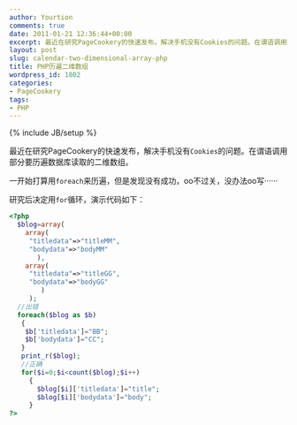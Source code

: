 ```yaml
---
author: Yourtion
comments: true
date: 2011-01-21 12:36:44+00:00
excerpt: 最近在研究PageCookery的快速发布，解决手机没有Cookies的问题。在谓语调用部分要历遍数据库读取的二维数组。一开始打算用foreach来历遍，但是发现没有成功，oo不过关，没办法oo写······研究后决定用for循环，演示代码如下：
layout: post
slug: calendar-two-dimensional-array-php
title: PHP历遍二维数组
wordpress_id: 1802
categories:
- PageCookery
tags:
- PHP
---
```

{% include JB/setup %}

最近在研究PageCookery的快速发布，解决手机没有```Cookies```的问题。在谓语调用部分要历遍数据库读取的二维数组。

一开始打算用```foreach```来历遍，但是发现没有成功，oo不过关，没办法oo写······

研究后决定用```for```循环，演示代码如下：

```php
<?php  
  $blog=array(  
    array(  
     "titledata"=>"titleMM",  
     "bodydata"=>"bodyMM"  
       ),  
    array(  
     "titledata"=>"titleGG",  
     "bodydata"=>"bodyGG"  
        )  
     );  
  //出错  
  foreach($blog as $b)  
   {  
    $b['titledata']="BB";  
    $b['bodydata']="CC";  
   }  
   print_r($blog);  
   //正确  
   for($i=0;$i<count($blog);$i++)  
     {  
       $blog[$i]['titledata']="title";  
       $blog[$i]['bodydata']="body";  
     }  
?>
```

